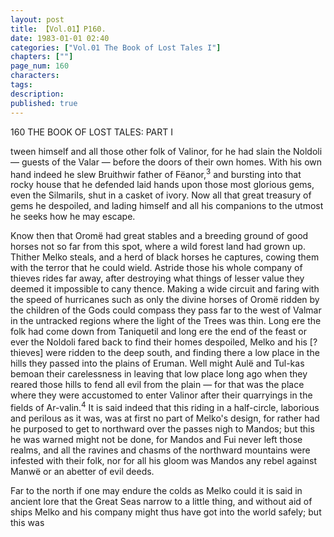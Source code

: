 ```yaml
---
layout: post
title: 【Vol.01】P160.
date: 1983-01-01 02:40
categories: ["Vol.01 The Book of Lost Tales I"]
chapters: [""]
page_num: 160
characters: 
tags: 
description: 
published: true
---
```


<p style="text-indent: 0;">
160      THE BOOK OF LOST TALES: PART I
</p>

tween himself and all those other folk of Valinor, for he had slain the Noldoli — guests of the Valar — before the doors of their own homes. With his own hand indeed he slew Bruithwir father of Fëanor,<SUP>3</SUP> and bursting into that rocky house that he defended laid hands upon those most glorious gems, even the Silmarils, shut in a casket of ivory. Now all that great treasury of gems he despoiled, and lading himself and all his companions to the utmost he seeks how he may escape.

Know then that Oromë had great stables and a breeding ground of good horses not so far from this spot, where a wild forest land had grown up. Thither Melko steals, and a herd of black horses he captures, cowing them with the terror that he could wield. Astride those his whole company of thieves rides far away, after destroying what things of lesser value they deemed it impossible to cany thence. Making a wide circuit and faring with the speed of hurricanes such as only the divine horses of Oromë ridden by the children of the Gods could compass they pass far to the west of Valmar in the untracked regions where the light of the Trees was thin. Long ere the folk had come down from Taniquetil and long ere the end of the feast or ever the Noldoli fared back to find their homes despoiled, Melko and his [?thieves] were ridden to the deep south, and finding there a low place in the hills they passed into the plains of Eruman. Well might Aulë and Tul-kas bemoan their carelessness in leaving that low place long ago when they reared those hills to fend all evil from the plain — for that was the place where they were accustomed to enter Valinor after their quarryings in the fields of Ar-valin.<SUP>4</SUP> It is said indeed that this riding in a half-circle, laborious and perilous as it was, was at first no part of Melko's design, for rather had he purposed to get to northward over the passes nigh to Mandos; but this he was warned might not be done, for Mandos and Fui never left those realms, and all the ravines and chasms of the northward mountains were infested with their folk, nor for all his gloom was Mandos any rebel against Manwë or an abetter of evil deeds.

Far to the north if one may endure the colds as Melko could it is said in ancient lore that the Great Seas narrow to a little thing, and without aid of ships Melko and his company might thus have got into the world safely; but this was

